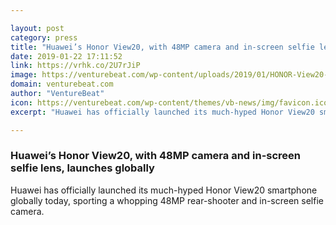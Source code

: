 ```yaml
---

layout: post
category: press
title: "Huawei’s Honor View20, with 48MP camera and in-screen selfie lens, launches globally"
date: 2019-01-22 17:11:52
link: https://vrhk.co/2U7rJiP
image: https://venturebeat.com/wp-content/uploads/2019/01/HONOR-View20-Lifestyle-2.jpg?w=1200&strip=all
domain: venturebeat.com
author: "VentureBeat"
icon: https://venturebeat.com/wp-content/themes/vb-news/img/favicon.ico
excerpt: "Huawei has officially launched its much-hyped Honor View20 smartphone globally today, sporting a whopping 48MP rear-shooter and in-screen selfie camera."

---
```


### Huawei’s Honor View20, with 48MP camera and in-screen selfie lens, launches globally

Huawei has officially launched its much-hyped Honor View20 smartphone globally today, sporting a whopping 48MP rear-shooter and in-screen selfie camera.